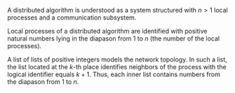 A distributed algorithm is understood as a system structured with $n>1$ local processes and a communication subsystem.

Local processes of a distributed algorithm are identified with positive natural numbers lying in the diapason from 1 to $n$ (the number of the local processes).

A list of lists of positive integers models the network topology. In such a list, the list located at the $k$-th place identifies neighbors of the process with the logical identifier equals $k+1$.
Thus, each inner list contains numbers from the diapason from 1 to $n$.
